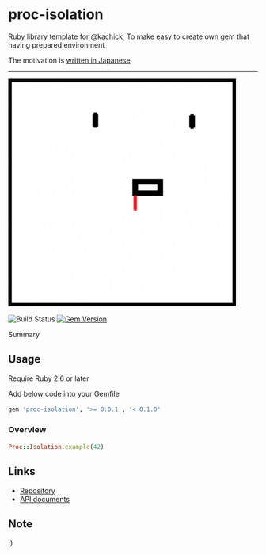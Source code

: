# proc-isolation

Ruby library template for [@kachick](https://github.com/kachick), To make easy to create own gem that having prepared environment

The motivation is [written in Japanese](https://github.com/kachick/times_kachick/issues/75)

---

![logo](https://raw.githubusercontent.com/kachick/proc-isolation/main/logo.png)

![Build Status](https://github.com/kachick/proc-isolation/actions/workflows/test_behaviors.yml/badge.svg?branch=main)
[![Gem Version](https://badge.fury.io/rb/proc-isolation.png)](http://badge.fury.io/rb/proc-isolation)

Summary

## Usage

Require Ruby 2.6 or later

Add below code into your Gemfile

```ruby
gem 'proc-isolation', '>= 0.0.1', '< 0.1.0'
```

### Overview

```ruby
Proc::Isolation.example(42)
```

## Links

* [Repository](https://github.com/kachick/proc-isolation)
* [API documents](https://kachick.github.io/proc-isolation/)

## Note

:)
